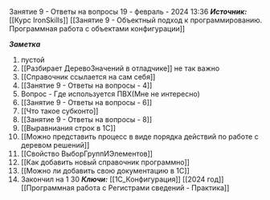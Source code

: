 
Занятие 9 - Ответы на вопросы
 19 - февраль - 2024  13:36 
***Источник:***  [[Курс IronSkills]] [[Занятие 9 - Объектный подход к программированию. Программная работа с объектами конфигурации]]

***Заметка*** 
1. пустой
2. [[Разбирает ДеревоЗначений в отладчике]] не так важно
3.  [[Справочник ссылается на сам себя]]
4. [[Занятие 9 - Ответы на вопросы - 4]]
5. Вопрос - Где используется ПВХ(Мне не интересно)
6. [[Занятие 9 - Ответы на вопросы - 6]]
7. [[Что такое субконто]]
8. [[Занятие 9 - Ответы на вопросы - 8]]
9. [[Выравниания строк в 1С]]
10. [[Можно представить процесс в виде порядка действий по работе с деревом решений]]
11. [[Свойство ВыборГруппИЭлементов]]
12. [[Как добавить новый справочник программно]]
13. [[Можно ли добавить свою документацию в 1С]]
14. Закончил на 1 30
***Ключи:*** [[1С_Конфигурация]] [[2024 год]]  [[Программная работа с Регистрами сведений - Практика]]